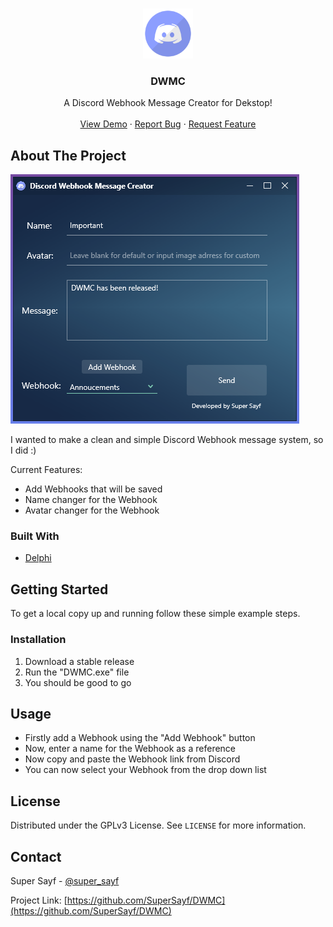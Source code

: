 <!--
*** Thanks for checking out the Best-README-Template. If you have a suggestion
*** that would make this better, please fork the repo and create a pull request
*** or simply open an issue with the tag "enhancement".
*** Thanks again! Now go create something AMAZING! :D
-->



<!-- PROJECT SHIELDS -->
<!--
*** I'm using markdown "reference style" links for readability.
*** Reference links are enclosed in brackets [ ] instead of parentheses ( ).
*** See the bottom of this document for the declaration of the reference variables
*** for contributors-url, forks-url, etc. This is an optional, concise syntax you may use.
*** https://www.markdownguide.org/basic-syntax/#reference-style-links
-->


<!-- PROJECT LOGO -->
<br />
<p align="center">
  <a href="https://github.com/SuperSayf/DWMC">
    <img src="Logo.png" alt="Logo" width="80" height="80">
  </a>

  <h3 align="center">DWMC</h3>

  <p align="center">
    A Discord Webhook Message Creator for Dekstop!
    <br />
    <br />
    <a href="https://github.com/SuperSayf/DWMC">View Demo</a>
    ·
    <a href="https://github.com/SuperSayf/DWMC/issues">Report Bug</a>
    ·
    <a href="https://github.com/SuperSayf/DWMC/issues">Request Feature</a>
  </p>
</p>




<!-- ABOUT THE PROJECT -->
## About The Project

![Screenshot](Screenshot.png)

I wanted to make a clean and simple Discord Webhook message system, so I did :)

Current Features:
* Add Webhooks that will be saved
* Name changer for the Webhook
* Avatar changer for the Webhook


### Built With

* [Delphi](https://www.embarcadero.com/products/delphi)



<!-- GETTING STARTED -->
## Getting Started

To get a local copy up and running follow these simple example steps.


### Installation

1. Download a stable release 
2. Run the "DWMC.exe" file
3. You should be good to go



<!-- USAGE EXAMPLES -->
## Usage

* Firstly add a Webhook using the "Add Webhook" button
* Now, enter a name for the Webhook as a reference
* Now copy and paste the Webhook link from Discord
* You can now select your Webhook from the drop down list


<!-- LICENSE -->
## License

Distributed under the GPLv3 License. See `LICENSE` for more information.



<!-- CONTACT -->
## Contact

Super Sayf - [@super_sayf](https://twitter.com/super_sayf)

Project Link: [https://github.com/SuperSayf/DWMC](https://github.com/SuperSayf/DWMC)


<!-- MARKDOWN LINKS & IMAGES -->
<!-- https://www.markdownguide.org/basic-syntax/#reference-style-links -->
[contributors-shield]: https://img.shields.io/github/contributors/othneildrew/Best-README-Template.svg?style=for-the-badge
[contributors-url]: https://github.com/othneildrew/Best-README-Template/graphs/contributors
[forks-shield]: https://img.shields.io/github/forks/othneildrew/Best-README-Template.svg?style=for-the-badge
[forks-url]: https://github.com/othneildrew/Best-README-Template/network/members
[stars-shield]: https://img.shields.io/github/stars/othneildrew/Best-README-Template.svg?style=for-the-badge
[stars-url]: https://github.com/othneildrew/Best-README-Template/stargazers
[issues-shield]: https://img.shields.io/github/issues/othneildrew/Best-README-Template.svg?style=for-the-badge
[issues-url]: https://github.com/othneildrew/Best-README-Template/issues
[license-shield]: https://img.shields.io/github/license/othneildrew/Best-README-Template.svg?style=for-the-badge
[license-url]: https://github.com/othneildrew/Best-README-Template/blob/master/LICENSE.txt
[linkedin-shield]: https://img.shields.io/badge/-LinkedIn-black.svg?style=for-the-badge&logo=linkedin&colorB=555
[linkedin-url]: https://linkedin.com/in/othneildrew
[product-screenshot]: images/screenshot.png
